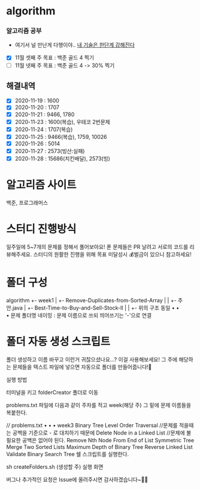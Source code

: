 # algorithm
### 알고리즘 공부 
- 여기서 널 만난게 다행이야.. [내 기술은 한단계 강해진다](https://post.naver.com/viewer/postView.nhn?volumeNo=10344655&memberNo=30453051)
- [x]  11월 셋째 주 목표 : 백준 골드 4 찍기
- [ ]  11월 넷째 주 목표 : 백준 골드 4 -> 30% 찍기

## 해결내역
- [x] 2020-11-19 : 1600
- [x] 2020-11-20 : 1707
- [x] 2020-11-21 : 9466, 1780
- [x] 2020-11-23 : 1600(복습), 우테코 2번문제
- [x] 2020-11-24 : 1707(복습)
- [x] 2020-11-25 : 9466(복습), 1759, 10026
- [x] 2020-11-26 : 5014
- [x] 2020-11-27 : 2573(빙산:실패)
- [x] 2020-11-28 : 15686(치킨배달), 2573(빙)

# 알고리즘 사이트
백준, 프로그래머스

# 스터디 진행방식
일주일에 5~7개의 문제를 정해서 풀어보아요!
푼 문제들은 PR 날려고 서로의 코드를 리뷰해주세요.
스터디의 원활한 진행을 위해 목표 미달성시 💰벌금이 있으니 참고하세요!
# 폴더 구성
algorithm 
    +- week1
    |   +- Remove-Duplicates-from-Sorted-Array
    |   |    +- 주안.java
    |   +- Best-Time-to-Buy-and-Sell-Stock-II
    |   |    +- 위의 구조 동일
        •
        •   
        •
문제 폴더명 네이밍 : 문제 이름으로 쓰되 띄어쓰기는 '-'으로 연결
# 폴더 자동 생성 스크립트
폴더 생성하고 이름 바꾸고 이런거 귀찮으셨나요...? 이걸 사용해보세요! 그 주에 해당하는 문제들을 텍스트 파일에 넣으면 자동으로 폴더를 만들어줍니다!🤗

실행 방법

터미널을 키고 folderCreator 폴더로 이동

problems.txt 파일에 다음과 같이 주차를 적고 week(해당 주) 그 밑에 문제 이름들을 복붙한다.

// problems.txt
			•
			•
			•
week3
Binary Tree Level Order Traversal //문제를 적을때는 공백을 기준으로 - 로 대치하기 때문에
Delete Node in a Linked List			//문제에 불필요한 공백은 없어야 된다.
Remove Nth Node From End of List
Symmetric Tree
Merge Two Sorted Lists
Maximum Depth of Binary Tree
Reverse Linked List
Validate Binary Search Tree
쉘 스크립트를 실행한다.

sh createFolders.sh (생성할 주)
실행 화면

버그나 추가적인 요청은 Issue에 올려주시면 감사하겠습니다~🙌🏻
